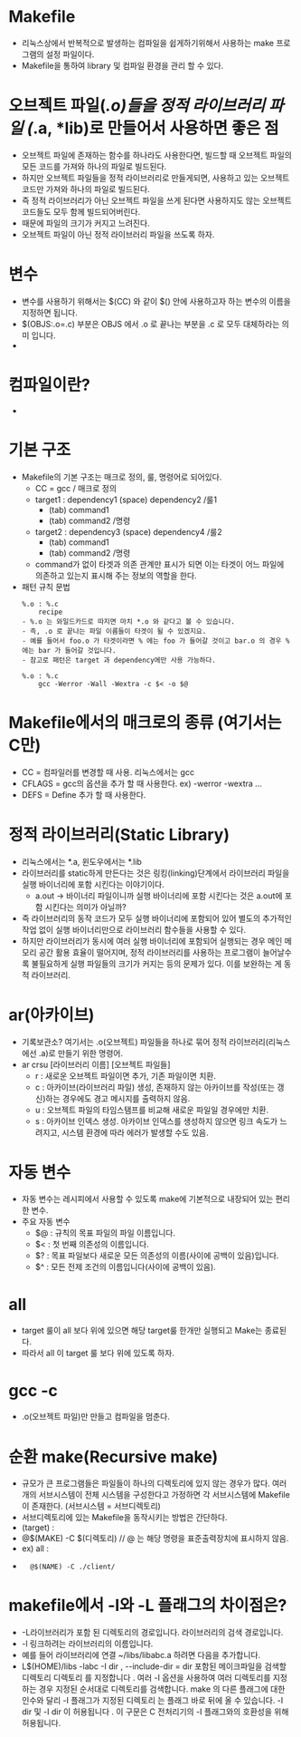 # Makefile
- 리눅스상에서 반복적으로 발생하는 컴파일을 쉽게하기위해서 사용하는 make 프로그램의 설정 파일이다.
- Makefile을 통하여 library 및 컴파일 환경을 관리 할 수 있다.

# 오브젝트 파일(*.o)들을 정적 라이브러리 파일 (*.a, *lib)로 만들어서 사용하면 좋은 점
- 오브젝트 파일에 존재하는 함수를 하나라도 사용한다면, 빌드할 때 오브젝트 파일의 모든 코드를 가져와 하나의 파일로 빌드된다.
- 하지만 오브젝트 파일들을 정적 라이브러리로 만들게되면, 사용하고 있는 오브젝트 코드만 가져와 하나의 파일로 빌드된다.
- 즉 정적 라이브러리가 아닌 오브젝트 파일을 쓰게 된다면 사용하지도 않는 오브젝트 코드들도 모두 함께 빌드되어버린다.
- 때문에 파일의 크기가 커지고 느려진다.
- 오브젝트 파일이 아닌 정적 라이브러리 파일을 쓰도록 하자.

# 변수
- 변수를 사용하기 위해서는 $(CC) 와 같이 $() 안에 사용하고자 하는 변수의 이름을 지정하면 됩니다.
- $(OBJS:.o=.c) 부분은 OBJS 에서 .o 로 끝나는 부분을 .c 로 모두 대체하라는 의미 입니다.
- 
# 컴파일이란?
- 
# 기본 구조
- Makefile의 기본 구조는 매크로 정의, 룰, 명령어로 되어있다.
	- CC = gcc / 매크로 정의
	- target1 : dependency1 (space) dependency2    /룰1
		- (tab) command1 <br>
		- (tab) command2 /명령
	- target2 : dependency3 (space) dependency4    /룰2
		- (tab) command1 <br>
		- (tab) command2 /명령
	- command가 없이 타겟과 의존 관계만 표시가 되면 이는 타겟이 어느 파일에 의존하고 있는지 표시해 주는 정보의 역할을 한다.
- 패턴 규칙 문법
	```
	%.o : %.c
		recipe
	- %.o 는 와일드카드로 따지면 마치 *.o 와 같다고 볼 수 있습니다.
	- 즉, .o 로 끝나는 파일 이름들이 타겟이 될 수 있겠지요. 
	- 예를 들어서 foo.o 가 타겟이라면 % 에는 foo 가 들어갈 것이고 bar.o 의 경우 % 에는 bar 가 들어갈 것입니다.
	- 참고로 패턴은 target 과 dependency에만 사용 가능하다.
	
	%.o : %.c
		gcc -Werror -Wall -Wextra -c $< -o $@
	```

# Makefile에서의 매크로의 종류 (여기서는 C만)
- CC = 컴파일러를 변경할 때 사용. 리눅스에서는 gcc
- CFLAGS = gcc의 옵션을 추가 할 때 사용한다. ex) -werror -wextra ...
- DEFS = Define 추가 할 때 사용한다.

# 정적 라이브러리(Static Library)
- 리눅스에서는 *.a, 윈도우에서는 *.lib
- 라이브러리를 static하게 만든다는 것은 링킹(linking)단계에서 라이브러리 파일을 실행 바이너리에 포함 시킨다는 이야기이다.
	- a.out -> 바이너리 파일이니까 실행 바이너리에 포함 시킨다는 것은 a.out에 포함 시킨다는 의미가 아닐까?
- 즉 라이브러리의 동작 코드가 모두 실행 바이너리에 포함되어 있어 별도의 추가적인 작업 없이 실행 바이너리만으로 라이브러리 함수들을 사용할 수 있다.
- 하지만 라이브러리가 동시에 여러 실행 바이너리에 포함되어 실행되는 경우 메인 메모리 공간 활용 효율이 떨어지며, 정적 라이브러리를 사용하는 프로그램이 늘어날수록 불필요하게 실행 파일들의 크기가 커지는 등의 문제가 있다. 이를 보완하는 게 동적 라이브러리.

# ar(아카이브)
- 기록보관소? 여기서는 .o(오브젝트) 파일들을 하나로 묶어 정적 라이브러리(리눅스에선 .a)로 만들기 위한 명령어. 
- ar crsu [라이브러리 이름] [오브젝트 파일들]
	- r : 새로운 오브젝트 파일이면 추가, 기존 파일이면 치환.
	- c : 아카이브(라이브러리 파일) 생성, 존재하지 않는 아카이브를 작성(또는 갱신)하는 경우에도 경고 메시지를 출력하지 않음.
	- u : 오브젝트 파일의 타임스탬프를 비교해 새로운 파일일 경우에만 치환.
	- s : 아카이브 인덱스 생성. 아카이브 인덱스를 생성하지 않으면 링크 속도가 느려지고, 시스템 환경에 따라 에러가 발생할 수도 있음.


# 자동 변수
- 자동 변수는 레시피에서 사용할 수 있도록 make에 기본적으로 내장되어 있는 편리한 변수.
- 주요 자동 변수
	- $@ : 규칙의 목표 파일의 파일 이름입니다.
	- $< : 첫 번째 의존성의 이름입니다.
	- $? : 목표 파일보다 새로운 모든 의존성의 이름(사이에 공백이 있음)입니다.
	- $^ : 모든 전제 조건의 이름입니다(사이에 공백이 있음).

# all
- target 룰이 all 보다 위에 있으면 해당 target룰 한개만 실행되고 Make는 종료된다.
- 따라서 all 이 target 룰 보다 위에 있도록 하자.

# gcc -c
- .o(오브젝트 파일)만 만들고 컴파일을 멈춘다.

# 순환 make(Recursive make)
- 규모가 큰 프로그램들은 파일들이 하나의 디렉토리에 있지 않는 경우가 많다. 여러 개의 서브시스템이 전체 시스템을 구성한다고 가정하면 각 서브시스템에 Makefile이 존재한다. (서브시스템 = 서브디렉토리)
- 서브디렉토리에 있는 Makefile을 동작시키는 방법은 간단하다.
- (target) : 
- 	@$(MAKE) -C $(디렉토리)  // @ 는 해당 명령을 표준출력장치에 표시하지 않음.
- ex) all :
- 		@$(NAME) -C ./client/

# makefile에서 -l와 -L 플래그의 차이점은?
- -L라이브러리가 포함 된 디렉토리의 경로입니다. 라이브러리의 검색 경로입니다.
- -l 링크하려는 라이브러리의 이름입니다.
- 예를 들어 라이브러리에 연결 ~/libs/libabc.a 하려면 다음을 추가합니다.
- L$(HOME)/libs -labc
-I dir , --include-dir = dir
포함된 메이크파일을 검색할 디렉토리 디렉토리 를 지정합니다 . 여러 -I 옵션을 사용하여 여러 디렉토리를 지정하는 경우 지정된 순서대로 디렉토리를 검색합니다. make 의 다른 플래그에 대한 인수와 달리 -I 플래그가 지정된 디렉토리 는 플래그 바로 뒤에 올 수 있습니다. -I dir 및 -I dir 이 허용됩니다 . 이 구문은 C 전처리기의 -I 플래그와의 호환성을 위해 허용됩니다.

